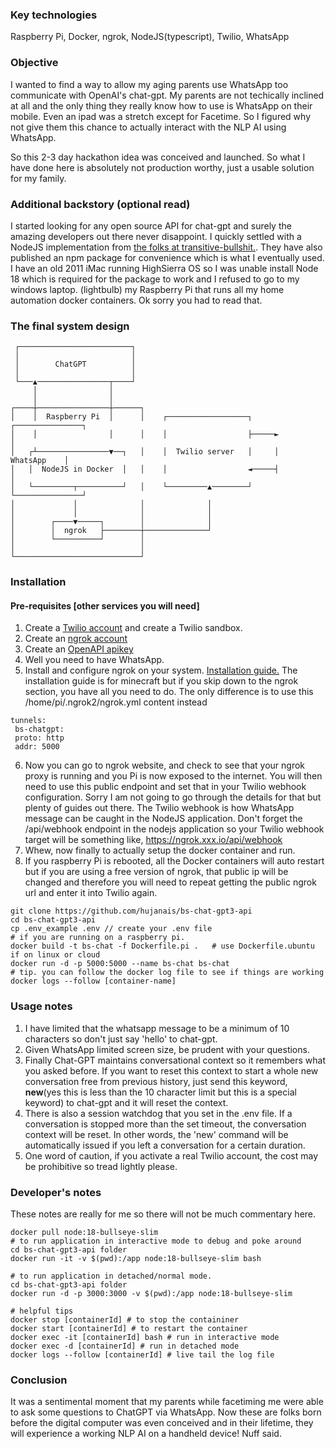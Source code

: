 ### Key technologies

Raspberry Pi, Docker, ngrok, NodeJS(typescript), Twilio, WhatsApp

### Objective

I wanted to find a way to allow my aging parents use WhatsApp too communicate with OpenAI's chat-gpt. My parents are not techically inclined at all and the only thing they really know how to use is WhatsApp on their mobile. Even an ipad was a stretch except for Facetime. So I figured why not give them this chance to actually interact with the NLP AI using WhatsApp.

So this 2-3 day hackathon idea was conceived and launched. So what I have done here is absolutely not production worthy, just a usable solution for my family.

### Additional backstory (optional read)

I started looking for any open source API for chat-gpt and surely the amazing developers out there never disappoint. I quickly settled with a NodeJS implementation from [the folks at transitive-bullshit.](https://github.com/transitive-bullshit/chatgpt-api). They have also published an npm package for convenience which is what I eventually used.
I have an old 2011 iMac running HighSierra OS so I was unable install Node 18 which is required for the package to work and I refused to go to my windows laptop. (lightbulb) my Raspberry Pi that runs all my home automation docker containers. Ok sorry you had to read that.

### The final system design

```
 ┌─────────────────────────┐
 │                         │
 │        ChatGPT          │
 │                         │
 └───▲────────────────┬────┘
     │                │
     │                │
┌────┼────────────────┼──────┐
│    │  Raspberry Pi  │      │    ┌──────────────────┐     ┌───────────────┐
│    │                │      │    │                  ├─────►               │
│   ┌┴────────────────▼──┐   │    │  Twilio server   │     │   WhatsApp    │
│   │  NodeJS in Docker  │   │    │                  ◄─────┤               │
│   └─────────┬──────────┘   │    └─────────▲────────┘     └───────────────┘
│             │              │              │
│             │              │              │
│        ┌────▼─────┐        │              │
│        │  ngrok   ├────────┼──────────────┘
│        └──────────┘        │
│                            │
└────────────────────────────┘
```

### Installation

#### Pre-requisites [other services you will need]

1.  Create a [Twilio account](https://www.twilio.com/) and create a Twilio sandbox.
2.  Create an [ngrok account](https://ngrok.com/)
3.  Create an [OpenAPI apikey](https://platform.openai.com/overview)
4.  Well you need to have WhatsApp.
5.  Install and configure ngrok on your system. [Installation guide.](https://littlebigtech.net/posts/raspberry-pi-4-minecraft-server-no-port-forwarding/) The installation guide is for minecraft but if you skip down to the ngrok section, you have all you need to do. The only difference is to use this /home/pi/.ngrok2/ngrok.yml content instead

```
tunnels:
 bs-chatgpt:
 proto: http
 addr: 5000
```

6. Now you can go to ngrok website, and check to see that your ngrok proxy is running and you Pi is now exposed to the internet. You will then need to use this public endpoint and set that in your Twilio webhook configuration. Sorry I am not going to go through the details for that but plenty of guides out there. The Twilio webhook is how WhatsApp message can be caught in the NodeJS application. Don't forget the /api/webhook endpoint in the nodejs application so your Twilio webhook target will be something like, https://ngrok.xxx.io/api/webhook
7. Whew, now finally to actually setup the docker container and run.
8. If you raspberry Pi is rebooted, all the Docker containers will auto restart but if you are using a free version of ngrok, that public ip will be changed and therefore you will need to repeat getting the public ngrok url and enter it into Twilio again.

```
git clone https://github.com/hujanais/bs-chat-gpt3-api
cd bs-chat-gpt3-api
cp .env_example .env // create your .env file
# if you are running on a raspberry pi.
docker build -t bs-chat -f Dockerfile.pi .   # use Dockerfile.ubuntu if on linux or cloud
docker run -d -p 5000:5000 --name bs-chat bs-chat
# tip. you can follow the docker log file to see if things are working
docker logs --follow [container-name]
```

### Usage notes

1. I have limited that the whatsapp message to be a minimum of 10 characters so don't just say 'hello' to chat-gpt.
2. Given WhatsApp limited screen size, be prudent with your questions.
3. Finally Chat-GPT maintains conversational context so it remembers what you asked before. If you want to reset this context to start a whole new conversation free from previous history, just send this keyword, **new**(yes this is less than the 10 character limit but this is a special keyword) to chat-gpt and it will reset the context.
4. There is also a session watchdog that you set in the .env file. If a conversation is stopped more than the set timeout, the conversation context will be reset. In other words, the 'new' command will be automatically issued if you left a conversation for a certain duration.
5. One word of caution, if you activate a real Twilio account, the cost may be prohibitive so tread lightly please.

### Developer's notes

These notes are really for me so there will not be much commentary here.

```
docker pull node:18-bullseye-slim
# to run application in interactive mode to debug and poke around
cd bs-chat-gpt3-api folder
docker run -it -v $(pwd):/app node:18-bullseye-slim bash

# to run application in detached/normal mode.
cd bs-chat-gpt3-api folder
docker run -d -p 3000:3000 -v $(pwd):/app node:18-bullseye-slim

# helpful tips
docker stop [containerId] # to stop the containiner
docker start [containerId] # to restart the container
docker exec -it [containerId] bash # run in interactive mode
docker exec -d [containerId] # run in detached mode
docker logs --follow [containerId] # live tail the log file
```

### Conclusion

It was a sentimental moment that my parents while facetiming me were able to ask some questions to ChatGPT via WhatsApp. Now these are folks born before the digital computer was even conceived and in their lifetime, they will experience a working NLP AI on a handheld device! Nuff said.
